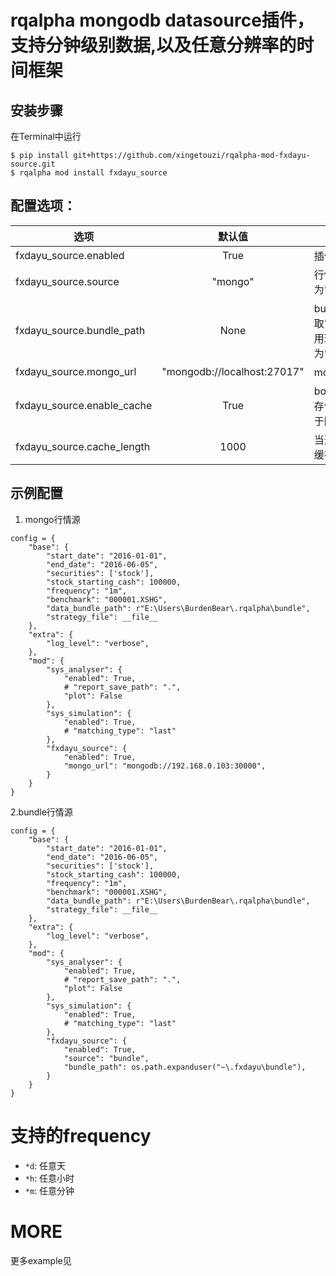 # rqalpha mongodb datasource插件，支持分钟级别数据,以及任意分辨率的时间框架

## 安装步骤
在Terminal中运行
```
$ pip install git+https://github.com/xingetouzi/rqalpha-mod-fxdayu-source.git
$ rqalpha mod install fxdayu_source
```

## 配置选项：
| 选项 | 默认值 | 说明 |
| --- | :--: | --- |
| fxdayu\_source.enabled | True | 插件开关 |
| fxdayu\_source.source | "mongo" | 行情源类型，可选值为"mongo", "bundle" |
| fxdayu\_source.bundle\_path| None | bundle数据文件位置，默认取"~\\.fxdayu\\bundle", 可以用环境变量覆盖，取值为"$FXDAYU\_ROOT\\bundle" |
| fxdayu\_source.mongo\_url | "mongodb://localhost:27017" | mongodb数据库地址 |
| fxdayu\_source.enable\_cache | True | bool型，是否开启分页读取缓存优化功能(缓存优化仅适用于回测)。|
| fxdayu\_source.cache\_length | 1000 | 当开启缓存优化时，指定单页缓存的条目数 |

## 示例配置

1. mongo行情源
```
config = {
    "base": {
        "start_date": "2016-01-01",
        "end_date": "2016-06-05",
        "securities": ['stock'],
        "stock_starting_cash": 100000,
        "frequency": "1m",
        "benchmark": "000001.XSHG",
        "data_bundle_path": r"E:\Users\BurdenBear\.rqalpha\bundle",
        "strategy_file": __file__
    },
    "extra": {
        "log_level": "verbose",
    },
    "mod": {
        "sys_analyser": {
            "enabled": True,
            # "report_save_path": ".",
            "plot": False
        },
        "sys_simulation": {
            "enabled": True,
            # "matching_type": "last"
        },
        "fxdayu_source": {
            "enabled": True,
            "mongo_url": "mongodb://192.168.0.103:30000",
        }
    }
}
```

2.bundle行情源
```
config = {
    "base": {
        "start_date": "2016-01-01",
        "end_date": "2016-06-05",
        "securities": ['stock'],
        "stock_starting_cash": 100000,
        "frequency": "1m",
        "benchmark": "000001.XSHG",
        "data_bundle_path": r"E:\Users\BurdenBear\.rqalpha\bundle",
        "strategy_file": __file__
    },
    "extra": {
        "log_level": "verbose",
    },
    "mod": {
        "sys_analyser": {
            "enabled": True,
            # "report_save_path": ".",
            "plot": False
        },
        "sys_simulation": {
            "enabled": True,
            # "matching_type": "last"
        },
        "fxdayu_source": {
            "enabled": True,
            "source": "bundle",
            "bundle_path": os.path.expanduser("~\.fxdayu\bundle"),
        }
    }
}
```

# 支持的frequency
+ ```*d```: 任意天
+ ```*h```: 任意小时
+ ```*m```: 任意分钟

# MORE
更多example见

